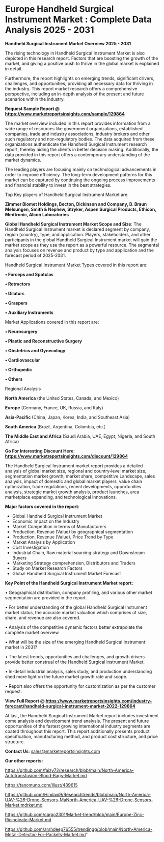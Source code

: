 # Europe Handheld Surgical Instrument Market : Complete Data Analysis 2025 - 2031

<Strong> Handheld Surgical Instrument Market Overview 2025 - 2031</strong>

The rising technology in Handheld Surgical Instrument Market is also depicted in this research report. Factors that are boosting the growth of the market, and giving a positive push to thrive in the global market is explained in detail.

Furthermore, the report highlights on emerging trends, significant drivers, challenges, and opportunities, providing all necessary data for thriving in the industry. This report market research offers a comprehensive perspective, including an in-depth analysis of the present and future scenarios within the industry.

<strong>Request Sample Report @ <a href=https://www.marketreportsinsights.com/sample/129864>https://www.marketreportsinsights.com/sample/129864</a></strong>

The market overview included in this report provides information from a wide range of resources like government organizations, established companies, trade and industry associations, industry brokers and other such regulatory and non-regulatory bodies. The data acquired from these organizations authenticate the Handheld Surgical Instrument research report, thereby aiding the clients in better decision making. Additionally, the data provided in this report offers a contemporary understanding of the market dynamics.

The leading players are focusing mainly on technological advancements in order to improve efficiency. The long-term development patterns for this market can be captured by continuing the ongoing process improvements and financial stability to invest in the best strategies.

Top Key players of Handheld Surgical Instrument Market are:

<strong>Zimmer Biomet Holdings, Becton, Dickinson and Company, B. Braun Melsungen, Smith & Nephew, Stryker, Aspen Surgical Products, Ethicon, Medtronic, Alcon Laboratories</strong>

<strong><b>Global Handheld Surgical Instrument Market Scope and Size:</b></strong>
The Handheld Surgical Instrument market is declared segment by company, region (country), type, and application. Players, stakeholders, and other participants in the global Handheld Surgical Instrument market will gain the market scope as they use the report as a powerful resource. The segmental analysis focuses on revenue and product by type and application and the forecast period of 2025-2031.

Handheld Surgical Instrument Market Types covered in this report are:

<strong>• Forceps and Spatulas

• Retractors

• Dilators

• Graspers

• Auxiliary Instruments</strong>

Market Applications covered in this report are:

<strong>• Neurosurgery

• Plastic and Reconstructive Surgery

• Obstetrics and Gynecology

• Cardiovascular

• Orthopedic

• Others</strong> 

Regional Analysis

<strong>North America</strong> (the United States, Canada, and Mexico)

<strong>Europe</strong> (Germany, France, UK, Russia, and Italy)

<strong>Asia-Pacific</strong> (China, Japan, Korea, India, and Southeast Asia)

<strong>South America</strong> (Brazil, Argentina, Colombia, etc.)

<strong>The Middle East and Africa</strong> (Saudi Arabia, UAE, Egypt, Nigeria, and South Africa)

<strong>Go For Interesting Discount Here: <a href=https://www.marketreportsinsights.com/discount/129864>https://www.marketreportsinsights.com/discount/129864</a></strong>

The Handheld Surgical Instrument market report provides a detailed analysis of global market size, regional and country-level market size, segmentation market growth, market share, competitive Landscape, sales analysis, impact of domestic and global market players, value chain optimization, trade regulations, recent developments, opportunities analysis, strategic market growth analysis, product launches, area marketplace expanding, and technological innovations.

<strong><b>Major factors covered in the report:</b></strong>
<ul>
  <li>Global Handheld Surgical Instrument Market </li>
  <li>Economic Impact on the Industry</li>
  <li>Market Competition in terms of Manufacturers</li>
  <li>Production, Revenue (Value) by geographical segmentation</li>
  <li>Production, Revenue (Value), Price Trend by Type</li>
  <li>Market Analysis by Application</li>
  <li>Cost Investigation</li>
  <li>Industrial Chain, Raw material sourcing strategy and Downstream Buyers</li>
  <li>Marketing Strategy comprehension, Distributors and Traders</li>
  <li>Study on Market Research Factors</li>
  <li>Global Handheld Surgical Instrument Market Forecast</li>
</ul>

<strong><b>Key Point of the Handheld Surgical Instrument Market report:</b></strong>

• Geographical distribution, company profiling, and various other market segmentation are provided in the report.

• For better understanding of the global Handheld Surgical Instrument market status, the accurate market valuation which comprises of size, share, and revenue are also covered.

• Analysis of the competitive dynamic factors better extrapolate the complete market overview

• What will be the size of the emerging Handheld Surgical Instrument market in 2031?

• The latest trends, opportunities and challenges, and growth drivers provide better construal of the Handheld Surgical Instrument Market.

• In-detail industrial analysis, sales study, and production understanding shed more light on the future market growth rate and scope.

• Report also offers the opportunity for customization as per the customer request.

<strong><b>View Full Report @ <a href=https://www.marketreportsinsights.com/industry-forecast/handheld-surgical-instrument-market-2022-129864>https://www.marketreportsinsights.com/industry-forecast/handheld-surgical-instrument-market-2022-129864</a></b></strong>


At last, the Handheld Surgical Instrument Market report includes investment come analysis and development trend analysis. The present and future opportunities of the fastest growing international industry segments are coated throughout this report. This report additionally presents product specification, manufacturing method, and product cost structure, and price structure.

<strong>Contact Us:</strong>
sales@marketreportsinsights.com

<strong>Our other reports:</strong>

<a href=https://github.com/faizy72/research/blob/main/North-America-Autotransfusion-Blood-Bags-Market.md>https://github.com/faizy72/research/blob/main/North-America-Autotransfusion-Blood-Bags-Market.md</a>

<a href=https://tanomuno.com/illust/439615>https://tanomuno.com/illust/439615</a>

<a href=https://github.com/Hindavi9/Researchtrends/blob/main/North-America-UAV-%26-Drone-Sensors-MaNorth-America-UAV-%26-Drone-Sensors-Market.mdrket.md>https://github.com/Hindavi9/Researchtrends/blob/main/North-America-UAV-%26-Drone-Sensors-MaNorth-America-UAV-%26-Drone-Sensors-Market.mdrket.md</a>

<a href=https://github.com/cargo2301/Market-trend/blob/main/Europe-Zinc-Ricinoleate-Market.md>https://github.com/cargo2301/Market-trend/blob/main/Europe-Zinc-Ricinoleate-Market.md</a>

<a href=https://github.com/arshdeep76555/trendingg/blob/main/North-America-Metal-Detector-For-Packets-Market.md>https://github.com/arshdeep76555/trendingg/blob/main/North-America-Metal-Detector-For-Packets-Market.md</a>"
